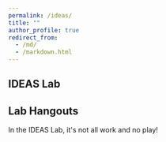 ```yaml
---
permalink: /ideas/
title: ""
author_profile: true
redirect_from: 
  - /md/
  - /markdown.html
---
```


## IDEAS Lab  




## Lab Hangouts 

In the IDEAS Lab, it's not all work and no play! 
<!-- Game night picture at June's -->

